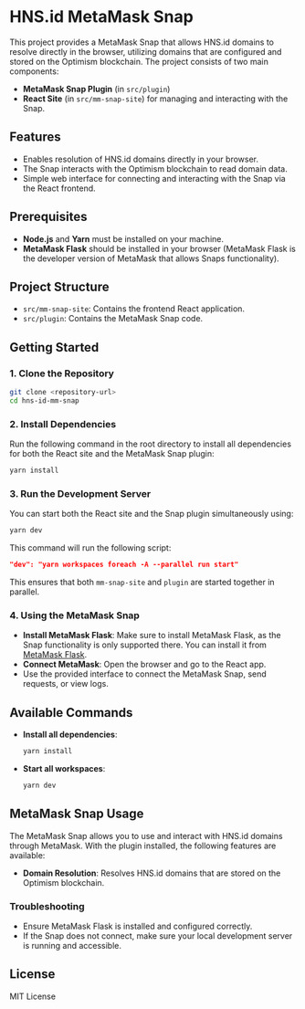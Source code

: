 # HNS.id MetaMask Snap

This project provides a MetaMask Snap that allows HNS.id domains to resolve directly in the browser, utilizing domains that are configured and stored on the Optimism blockchain. The project consists of two main components:

- **MetaMask Snap Plugin** (in `src/plugin`)
- **React Site** (in `src/mm-snap-site`) for managing and interacting with the Snap.

## Features
- Enables resolution of HNS.id domains directly in your browser.
- The Snap interacts with the Optimism blockchain to read domain data.
- Simple web interface for connecting and interacting with the Snap via the React frontend.

## Prerequisites
- **Node.js** and **Yarn** must be installed on your machine.
- **MetaMask Flask** should be installed in your browser (MetaMask Flask is the developer version of MetaMask that allows Snaps functionality).

## Project Structure
- `src/mm-snap-site`: Contains the frontend React application.
- `src/plugin`: Contains the MetaMask Snap code.

## Getting Started

### 1. Clone the Repository
```bash
git clone <repository-url>
cd hns-id-mm-snap
```

### 2. Install Dependencies
Run the following command in the root directory to install all dependencies for both the React site and the MetaMask Snap plugin:
```bash
yarn install
```

### 3. Run the Development Server
You can start both the React site and the Snap plugin simultaneously using:
```bash
yarn dev
```
This command will run the following script:
```json
"dev": "yarn workspaces foreach -A --parallel run start"
```
This ensures that both `mm-snap-site` and `plugin` are started together in parallel.

### 4. Using the MetaMask Snap
- **Install MetaMask Flask**: Make sure to install MetaMask Flask, as the Snap functionality is only supported there. You can install it from [MetaMask Flask](https://chrome.google.com/webstore/detail/metamask-flask/ljfoeinjpaedjfecbmggjgodbgkmjkjk).
- **Connect MetaMask**: Open the browser and go to the React app.
- Use the provided interface to connect the MetaMask Snap, send requests, or view logs.

## Available Commands

- **Install all dependencies**: 
  ```bash
  yarn install
  ```
- **Start all workspaces**:
  ```bash
  yarn dev
  ```

## MetaMask Snap Usage

The MetaMask Snap allows you to use and interact with HNS.id domains through MetaMask. With the plugin installed, the following features are available:
- **Domain Resolution**: Resolves HNS.id domains that are stored on the Optimism blockchain.

### Troubleshooting
- Ensure MetaMask Flask is installed and configured correctly.
- If the Snap does not connect, make sure your local development server is running and accessible.

## License
MIT License
